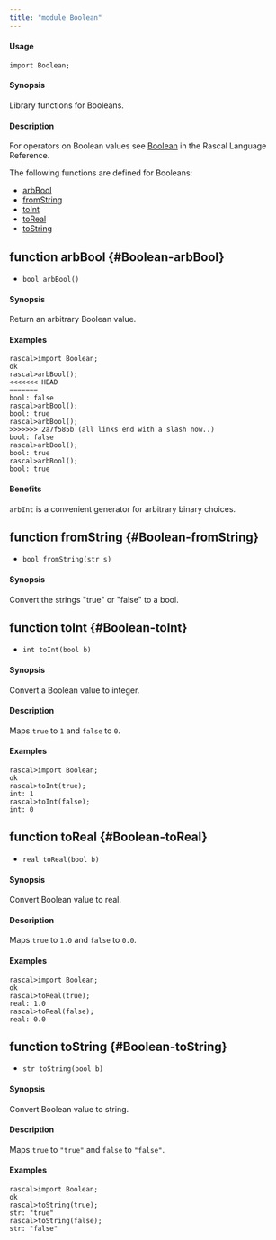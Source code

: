 ```yaml
---
title: "module Boolean"
---
```


#### Usage

`import Boolean;`

#### Synopsis

Library functions for Booleans.

#### Description

For operators on Boolean values see [Boolean](../Rascal/Expressions/Values/Boolean/) in the Rascal Language Reference.

The following functions are defined for Booleans:
* [arbBool](../Library/Boolean.md#Boolean-arbBool)
* [fromString](../Library/Boolean.md#Boolean-fromString)
* [toInt](../Library/Boolean.md#Boolean-toInt)
* [toReal](../Library/Boolean.md#Boolean-toReal)
* [toString](../Library/Boolean.md#Boolean-toString)

## function arbBool {#Boolean-arbBool}

* ``bool arbBool()``

#### Synopsis

Return an arbitrary Boolean value.

#### Examples

```rascal-shell 
rascal>import Boolean;
ok
rascal>arbBool();
<<<<<<< HEAD
=======
bool: false
rascal>arbBool();
bool: true
rascal>arbBool();
>>>>>>> 2a7f585b (all links end with a slash now..)
bool: false
rascal>arbBool();
bool: true
rascal>arbBool();
bool: true
```

#### Benefits

`arbInt` is a convenient generator for arbitrary binary choices.

## function fromString {#Boolean-fromString}

* ``bool fromString(str s)``

#### Synopsis

Convert the strings "true" or "false" to a bool.

## function toInt {#Boolean-toInt}

* ``int toInt(bool b)``

#### Synopsis

Convert a Boolean value to integer.

#### Description

Maps `true` to `1` and `false` to `0`.

#### Examples

```rascal-shell 
rascal>import Boolean;
ok
rascal>toInt(true);
int: 1
rascal>toInt(false);
int: 0
```

## function toReal {#Boolean-toReal}

* ``real toReal(bool b)``

#### Synopsis

Convert Boolean value to real.

#### Description

Maps `true` to `1.0` and `false` to `0.0`.

#### Examples

```rascal-shell 
rascal>import Boolean;
ok
rascal>toReal(true);
real: 1.0
rascal>toReal(false);
real: 0.0
```

## function toString {#Boolean-toString}

* ``str toString(bool b)``

#### Synopsis

Convert Boolean value to string.

#### Description

Maps `true` to `"true"` and `false` to `"false"`.

#### Examples

```rascal-shell 
rascal>import Boolean;
ok
rascal>toString(true);
str: "true"
rascal>toString(false);
str: "false"
```


